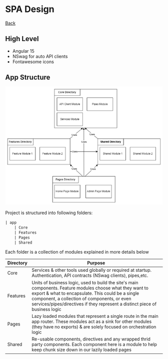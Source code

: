 # SPA Design

[Back](../README.md)

## High Level

- Angular 15
- NSwag for auto API clients
- Fontawesome icons

## App Structure

![Angular Architecture](./Diagrams/AngularArchitecture.png)

Project is structured into following folders:

```
| app
    | Core
    | Features
    | Pages
    | Shared
```

Each folder is a collection of modules explained in more details below

| Directory | Purpose                                                                                                                                                                                                                                                                                        |
| --------- | ---------------------------------------------------------------------------------------------------------------------------------------------------------------------------------------------------------------------------------------------------------------------------------------------- |
| Core      | Services & other tools used globally or required at startup. Authentication, API contracts (NSwag clients), pipes,etc.                                                                                                                                                                         |
| Features  | Units of business logic, used to build the site's main components. Feature modules choose what they want to export & what to encapsulate. This could be a single component, a collection of components, or even services/pipes/directives if they represent a distinct piece of business logic |
| Pages     | Lazy loaded modules that represent a single route in the main app router. These modules act as a sink for other modules (they have no exports) & are solely focused on orchestration logic                                                                                                     |
| Shared    | Re-usable components, directives and any wrapped thrid party components. Each component here is a module to help keep chunk size down in our lazily loaded pages                                                                                                                               |
